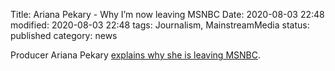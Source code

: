 Title: Ariana Pekary - Why I’m now leaving MSNBC
Date: 2020-08-03 22:48
modified: 2020-08-03 22:48
tags: Journalism, MainstreamMedia
status: published
category: news

<!-- PELICAN_BEGIN_SUMMARY -->

Producer Ariana Pekary [explains why she is leaving MSNBC](https://www.arianapekary.net/post/personal-news-why-i-m-now-leaving-msnbc).

<!-- PELICAN_END_SUMMARY -->
